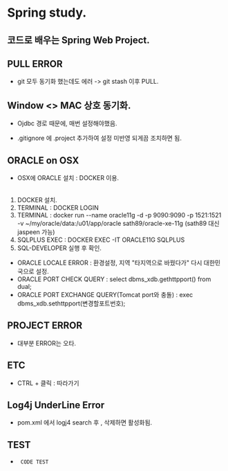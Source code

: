 # Spring study.
## 코드로 배우는 Spring Web Project.

## PULL ERROR
 - git 모두 동기화 했는데도 에러 -> git stash 이후 PULL.

## Window <> MAC 상호 동기화.
 - Ojdbc 경로 때문에, 매번 설정해야했음. <P></P>
 - .gitignore 에 .project 추가하여 설정 미반영 되게끔 조치하면 됨.

##  ORACLE on OSX
 - OSX에 ORACLE 설치 : DOCKER 이용. <BR></BR>
  1) DOCKER 설치.
  2) TERMINAL : DOCKER LOGIN
  3) TERMINAL : docker run --name oracle11g -d -p 9090:9090 -p 1521:1521 -v ~/my/oracle/data:/u01/app/oracle sath89/oracle-xe-11g
     (sath89 대신 jaspeen 가능)
  4) SQLPLUS EXEC : DOCKER EXEC -IT ORACLE11G SQLPLUS
  5) SQL-DEVELOPER 실행 후 확인.
 - ORACLE LOCALE ERROR : 환경설정, 지역 "타지역으로 바꿨다가" 다시 대한민국으로 설정.
 - ORACLE PORT CHECK QUERY : select dbms_xdb.gethttpport() from dual;
 - ORACLE PORT EXCHANGE QUERY(Tomcat port와 충돌) : exec dbms_xdb.sethttpport(변경할포트번호);

## PROJECT ERROR
 - 대부분 ERROR는 오타.

## ETC
 - CTRL + 클릭 : 따라가기

## Log4j UnderLine Error
 - pom.xml 에서 logj4 search 후 <Exclusions> , <Scrop> 삭제하면 활성화됨.

## TEST
 - <PRE><CODE> CODE TEST </CODE><PRE>

